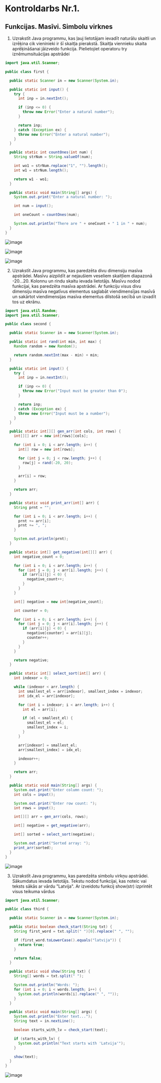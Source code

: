 # Kontroldarbs Nr.1. 

## Funkcijas. Masīvi. Simbolu virknes

1.  Uzrakstīt Java programmu, kas ļauj lietotājam ievadīt naturālu skaitli un izrēķina cik vieninieki ir šī skaitļa pierakstā. Skaitļa viennieku skaita aprēķināšanai jāizveido funkcija. Pielietojiet operatoru try iznēmumsituācijas apstrādei

```java
import java.util.Scanner;

public class first {

  public static Scanner in = new Scanner(System.in);

  public static int input() {
    try {
      int inp = in.nextInt();

      if (inp <= 0) {
        throw new Error("Enter a natural number");
      }

      return inp;
    } catch (Exception ex) {
      throw new Error("Enter a natural number");
    }
  }

  public static int countOnes(int num) {
    String strNum = String.valueOf(num);

    int wo1 = strNum.replace("1", "").length();
    int w1 = strNum.length();

    return w1 - wo1;
  }

  public static void main(String[] args) {
    System.out.print("Enter a natural number: ");

    int num = input();

    int oneCount = countOnes(num);

    System.out.println("There are " + oneCount + " 1 in " + num);
  }
}
```

![image](https://user-images.githubusercontent.com/62758448/206892812-c7914bb9-410c-4057-aed4-02b00d1685f4.png)

![image](https://user-images.githubusercontent.com/62758448/206892840-ad46ca84-10d1-4945-84fa-15256e9be4e6.png)

![image](https://user-images.githubusercontent.com/62758448/206892853-750adadc-851c-4a5b-ac79-5cbd9949cd0a.png)


2. Uzrakstīt  Java  programmu,  kas  paredzēta  divu  dimensiju  masīva  apstrādei.  Masīvu  aizpildīt  ar nejaušiem veseliem skaitļiem diapazonā -20...20. Kolonnu  un  rindu  skaitu  ievada lietotājs. Masīvu nodod  funkcijai, kas paredzēta masīva apstrādei.  Ar  funkciju  visus  divu  dimensiju masīva negatīvus elementus  saglabāt  viendimensījas  masīvā   un  sakārtot  viendimensijas  masīva  elementus  dilstošā secībā un izvadīt tos uz ekrānu.

```java
import java.util.Random;
import java.util.Scanner;

public class second {

  public static Scanner in = new Scanner(System.in);

  public static int rand(int min, int max) {
    Random random = new Random();

    return random.nextInt(max - min) + min;
  }

  public static int input() {
    try {
      int inp = in.nextInt();

      if (inp <= 0) {
        throw new Error("Input must be greater than 0");
      }

      return inp;
    } catch (Exception ex) {
      throw new Error("Input must be a number");
    }
  }

  public static int[][] gen_arr(int cols, int rows) {
    int[][] arr = new int[rows][cols];

    for (int i = 0; i < arr.length; i++) {
      int[] row = new int[rows];

      for (int j = 0; j < row.length; j++) {
        row[j] = rand(-20, 20);
      }

      arr[i] = row;
    }

    return arr;
  }

  public static void print_arr(int[] arr) {
    String prnt = "";

    for (int i = 0; i < arr.length; i++) {
      prnt += arr[i];
      prnt += ", ";
    }

    System.out.println(prnt);
  }

  public static int[] get_negative(int[][] arr) {
    int negative_count = 0;

    for (int i = 0; i < arr.length; i++) {
      for (int j = 0; j < arr[i].length; j++) {
        if (arr[i][j] < 0) {
          negative_count++;
        }
      }
    }

    int[] negative = new int[negative_count];

    int counter = 0;

    for (int i = 0; i < arr.length; i++) {
      for (int j = 0; j < arr[i].length; j++) {
        if (arr[i][j] < 0) {
          negative[counter] = arr[i][j];
          counter++;
        }
      }
    }

    return negative;
  }

  public static int[] select_sort(int[] arr) {
    int indexor = 0;

    while (indexor < arr.length) {
      int smallest_el = arr[indexor], smallest_index = indexor;
      int idx_el = arr[indexor];

      for (int i = indexor; i < arr.length; i++) {
        int el = arr[i];

        if (el < smallest_el) {
          smallest_el = el;
          smallest_index = i;
        }
      }

      arr[indexor] = smallest_el;
      arr[smallest_index] = idx_el;

      indexor++;
    }

    return arr;
  }

  public static void main(String[] args) {
    System.out.print("Enter column count: ");
    int cols = input();

    System.out.print("Enter row count: ");
    int rows = input();

    int[][] arr = gen_arr(cols, rows);

    int[] negative = get_negative(arr);

    int[] sorted = select_sort(negative);

    System.out.print("Sorted array: ");
    print_arr(sorted);
  }
}
```

![image](https://user-images.githubusercontent.com/62758448/206892881-630b7a16-62c5-421e-91af-08ed003fea38.png)

3. Uzrakstīt Java  programmu, kas paredzēta simbolu virkņu apstrādei. Sākumdatus ievada lietotājs. Tekstu nodod funkcijai, kas noteic vai teksts sākās ar vārdu "Latvija". Ar izveidotu funkcij show(str) izprintēt visus teikuma vārdus

```java
import java.util.Scanner;

public class third {

  public static Scanner in = new Scanner(System.in);

  public static boolean check_start(String txt) {
    String first_word = txt.split(" ")[0].replace(" ", "");

    if (first_word.toLowerCase().equals("latvija")) {
      return true;
    }

    return false;
  }

  public static void show(String txt) {
    String[] words = txt.split(" ");

    System.out.println("Words: ");
    for (int i = 0; i < words.length; i++) {
      System.out.println(words[i].replace(" ", ""));
    }
  }

  public static void main(String[] args) {
    System.out.println("Enter text...");
    String text = in.nextLine();

    boolean starts_with_lv = check_start(text);

    if (starts_with_lv) {
      System.out.println("Text starts with 'Latvija'");
    }

    show(text);
  }
}
```

![image](https://user-images.githubusercontent.com/62758448/206892697-2559dbfe-cfb4-492c-8f72-91081bad5b59.png)
